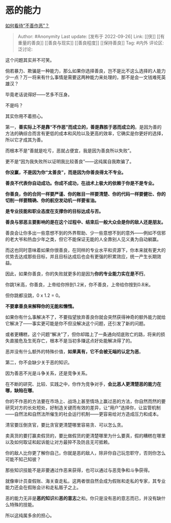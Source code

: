 # 恶的能力
[如何看待“不善作恶”？](https://www.zhihu.com/question/554971648/answer/2690269880)

> Author: #Anonymity
> Last update: [发布于 2022-09-26]
> Link: [[侠]] [[有重量的善良]] [[善良与现实]] [[善良程度]] [[保持善良]]
> Tag: #内外
> 评论区:
> 泛讨论:

这个问题其实并不可笑。

倘若暴力、欺骗是一种能力，那么如果你选择善良，岂不是比不这么选择的人能力少一点？万一将来有什么事情是需要这两种能力来处理的，那不是会一文钱难死英雄汉？

毕竟老话说得好——艺多不压身。

不是吗？

其实你用不着担心。

第一，**善实际上不是靠“不作恶”而成立的，善是靠胜于恶而成立的**。是因为善的方法的确综合而言有更低的成本和风险以及更高的效率，它确实是你更好的选择，所以它才成其为善。

而根本不是“善就是吃亏，恶就占便宜，我是因为善良所以失败”。

更不是“因为我失败所以证明我比较善良”——这纯属自我欺骗了。

**你没赢，不是因为你“太善良”，而是因为你善良得太不专业。**

**善良不代表你自动成功。你成不成功，在战术上极大的依赖于你是不是专业。**

**你善良，你的合同一样要严谨、你的账目一样要清楚、你的代码一样要健壮、你的切削一样要精确、你的航空发动机一样要省油。**

**是专业技能和职业态度在支撑你的目标达成与否。**

**善良与邪恶主要影响的是在这个过程中、结束后一般大众会是你的敌人还是朋友。**

善良会让你多出一些意想不到的外界帮助、少一些意想不到的意外——例如不信邪的老大爷和热血少年之类，但它不能保证无能的人全靠别人见义勇为自动躺赢。

而这也同时意味着如果你很善良，在同样的专业水平和资源下，你本来就有更大的优势去达成那些目标，并且目标达成后也会有更强的积累效应，统一产生长期效益。

因此，如果你善良，你的失败就更多的是因为**你的专业能力实在是不行**。

你跳1米高，你善良，上帝给你拎到1.2米，你不善良，上帝给你按到0.8米。

但你跳都没跳，0 x 1.2 = 0。

**不要拿善良来解释你的无能和懒惰。**

如果你有什么事解决不了，不要指望放弃善良你就会突然获得神奇的额外能力就给它解决了——事实更可能是你不但没解决这个问题，还引发了新的问题。

或者更糟糕，这个问题“解决”了，但你却踏上了一条通向彻底败亡的路，将来的损失直接危及生死存亡，根本不是当初多赚这点好处能解决得了的。

恶并没有什么额外的特殊价值，**如果真有，它不会被无端的认定为恶**。

第二，你不会缺少关于恶的知识。

因为善恶不光是斗争关系，还是竞争关系。

在不断的研究、比较、实践之中，你作为竞争对手，**会比恶人更清楚恶的能力在哪，缺陷在哪**。

你的不作恶的方法要在市场上、战场上甚至情场上赢过恶的方法，你自然而然的要研究对方的长处短处，好制造关键而有效的差异，让“用户”选择你，让监管机制——自然法和自然法所催生的社会运行机制——更容易给对方造成压力和成本。

清官要压倒贪官，要比贪官更清楚哪里容易贪、可以怎么贪。

卖真货的要打赢卖假货的，要比做假货的更清楚哪里为什么要真，假的糟糕在哪里以及如何取证和起诉能让对方最猝不及防且无可抵赖。

你的敌人比你更了解你自己，你就是恶的敌人，除非你自己玩忽职守，否则你怎么可能不知己知彼？

那些知识技能不是非要通过作恶来获得，也可以通过与恶竞争和斗争获得。

就像审计员查假账、海关查走私，这两者很自然会成为假账和走私的专家，其专业能力还会在假账会计和走私贩子之上。

恶的能力无非是**恶的知识**和**恶的意志**之和。你只是没有恶的意志而已，并没有缺什么特殊的技能。

所以这纯属多余的担心。
